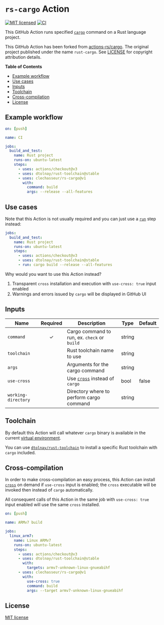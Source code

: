# `rs-cargo` Action

[![MIT licensed](https://img.shields.io/badge/license-MIT-blue.svg)](LICENSE)
[![CI](https://github.com/clechasseur/rs-cargo/actions/workflows/ci.yml/badge.svg?branch=main&event=push)](https://github.com/clechasseur/rs-cargo/actions/workflows/ci.yml)

This GitHub Action runs specified [`cargo`](https://github.com/rust-lang/cargo)
command on a Rust language project.

This GitHub Action has been forked from [actions-rs/cargo](https://github.com/actions-rs/cargo). The original project published under the name `rust-cargo`. See [LICENSE](LICENSE) for copyright attribution details.

**Table of Contents**

* [Example workflow](#example-workflow)
* [Use cases](#use-cases)
* [Inputs](#inputs)
* [Toolchain](#toolchain)
* [Cross-compilation](#cross-compilation)
* [License](#license)

## Example workflow

```yaml
on: [push]

name: CI

jobs:
  build_and_test:
    name: Rust project
    runs-on: ubuntu-latest
    steps:
      - uses: actions/checkout@v3
      - uses: dtolnay/rust-toolchain@stable
      - uses: clechasseur/rs-cargo@v1
        with:
          command: build
          args: --release --all-features
```

## Use cases

Note that this Action is not usually required
and you can just use a [`run`](https://help.github.com/en/actions/reference/workflow-syntax-for-github-actions#jobsjob_idstepsrun)
step instead:

```yaml
jobs:
  build_and_test:
    name: Rust project
    runs-on: ubuntu-latest
    steps:
      - uses: actions/checkout@v3
      - uses: dtolnay/rust-toolchain@stable
      - run: cargo build --release --all-features
```

Why would you want to use this Action instead?

1. Transparent `cross` installation and execution with `use-cross: true` input enabled
2. Warnings and errors issued by `cargo` will be displayed in GitHub UI

## Inputs

| Name                | Required | Description                                                         | Type   | Default |
| --------------------| :------: | --------------------------------------------------------------------| ------ | --------|
| `command`           | ✓        | Cargo command to run, ex. `check` or `build`                        | string |         |
| `toolchain`         |          | Rust toolchain name to use                                          | string |         |
| `args`              |          | Arguments for the cargo command                                     | string |         |     
| `use-cross`         |          | Use [`cross`](https://github.com/cross-rs/cross) instead of `cargo` | bool   | false   |
| `working-directory` |          | Directory where to perform cargo command                            | string |         |

## Toolchain

By default this Action will call whatever `cargo` binary is available
in the current [virtual environment](https://help.github.com/en/articles/software-in-virtual-environments-for-github-actions).

You can use [`dtolnay/rust-toolchain`](https://github.com/dtolnay/rust-toolchain)
to install a specific Rust toolchain with `cargo` included.

## Cross-compilation

In order to make cross-compilation an easy process,
this Action can install [`cross`](https://github.com/cross-rs/cross)
on demand if `use-cross` input is enabled; the `cross` executable will be invoked
then instead of `cargo` automatically.

All consequent calls of this Action in the same job
with `use-cross: true` input enabled will use the same `cross` installed.

```yaml
on: [push]

name: ARMv7 build

jobs:
  linux_arm7:
    name: Linux ARMv7
    runs-on: ubuntu-latest
    steps:
      - uses: actions/checkout@v3
      - uses: dtolnay/rust-toolchain@stable
        with:
          targets: armv7-unknown-linux-gnueabihf
      - uses: clechasseur/rs-cargo@v1
        with:
          use-cross: true
          command: build
          args: --target armv7-unknown-linux-gnueabihf
```

## License

[MIT license](LICENSE)
